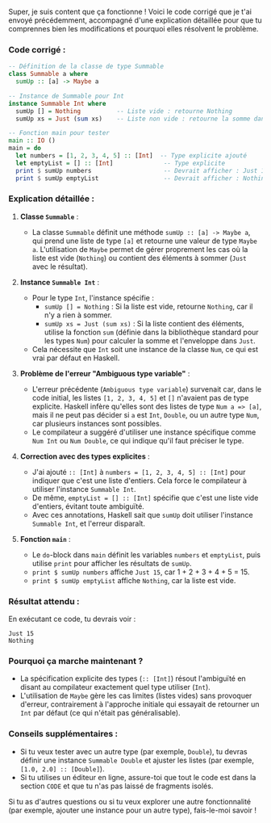 Super, je suis content que ça fonctionne ! Voici le code corrigé que je t'ai envoyé précédemment, accompagné d'une explication détaillée pour que tu comprennes bien les modifications et pourquoi elles résolvent le problème.

### Code corrigé :
```haskell
-- Définition de la classe de type Summable
class Summable a where
  sumUp :: [a] -> Maybe a

-- Instance de Summable pour Int
instance Summable Int where
  sumUp [] = Nothing          -- Liste vide : retourne Nothing
  sumUp xs = Just (sum xs)    -- Liste non vide : retourne la somme dans Just

-- Fonction main pour tester
main :: IO ()
main = do
  let numbers = [1, 2, 3, 4, 5] :: [Int]  -- Type explicite ajouté
  let emptyList = [] :: [Int]              -- Type explicite
  print $ sumUp numbers                    -- Devrait afficher : Just 15
  print $ sumUp emptyList                  -- Devrait afficher : Nothing
```

### Explication détaillée :
1. **Classe `Summable`** :
   - La classe `Summable` définit une méthode `sumUp :: [a] -> Maybe a`, qui prend une liste de type `[a]` et retourne une valeur de type `Maybe a`. L'utilisation de `Maybe` permet de gérer proprement les cas où la liste est vide (`Nothing`) ou contient des éléments à sommer (`Just` avec le résultat).

2. **Instance `Summable Int`** :
   - Pour le type `Int`, l'instance spécifie :
     - `sumUp [] = Nothing` : Si la liste est vide, retourne `Nothing`, car il n'y a rien à sommer.
     - `sumUp xs = Just (sum xs)` : Si la liste contient des éléments, utilise la fonction `sum` (définie dans la bibliothèque standard pour les types `Num`) pour calculer la somme et l'enveloppe dans `Just`.
   - Cela nécessite que `Int` soit une instance de la classe `Num`, ce qui est vrai par défaut en Haskell.

3. **Problème de l'erreur "Ambiguous type variable"** :
   - L'erreur précédente (`Ambiguous type variable`) survenait car, dans le code initial, les listes `[1, 2, 3, 4, 5]` et `[]` n'avaient pas de type explicite. Haskell infère qu'elles sont des listes de type `Num a => [a]`, mais il ne peut pas décider si `a` est `Int`, `Double`, ou un autre type `Num`, car plusieurs instances sont possibles.
   - Le compilateur a suggéré d'utiliser une instance spécifique comme `Num Int` ou `Num Double`, ce qui indique qu'il faut préciser le type.

4. **Correction avec des types explicites** :
   - J'ai ajouté `:: [Int]` à `numbers = [1, 2, 3, 4, 5] :: [Int]` pour indiquer que c'est une liste d'entiers. Cela force le compilateur à utiliser l'instance `Summable Int`.
   - De même, `emptyList = [] :: [Int]` spécifie que c'est une liste vide d'entiers, évitant toute ambiguïté.
   - Avec ces annotations, Haskell sait que `sumUp` doit utiliser l'instance `Summable Int`, et l'erreur disparaît.

5. **Fonction `main`** :
   - Le `do`-block dans `main` définit les variables `numbers` et `emptyList`, puis utilise `print` pour afficher les résultats de `sumUp`.
   - `print $ sumUp numbers` affiche `Just 15`, car 1 + 2 + 3 + 4 + 5 = 15.
   - `print $ sumUp emptyList` affiche `Nothing`, car la liste est vide.

### Résultat attendu :
En exécutant ce code, tu devrais voir :
```
Just 15
Nothing
```

### Pourquoi ça marche maintenant ?
- La spécification explicite des types (`:: [Int]`) résout l'ambiguïté en disant au compilateur exactement quel type utiliser (`Int`).
- L'utilisation de `Maybe` gère les cas limites (listes vides) sans provoquer d'erreur, contrairement à l'approche initiale qui essayait de retourner un `Int` par défaut (ce qui n'était pas généralisable).

### Conseils supplémentaires :
- Si tu veux tester avec un autre type (par exemple, `Double`), tu devras définir une instance `Summable Double` et ajuster les listes (par exemple, `[1.0, 2.0] :: [Double]`).
- Si tu utilises un éditeur en ligne, assure-toi que tout le code est dans la section `CODE` et que tu n'as pas laissé de fragments isolés.

Si tu as d'autres questions ou si tu veux explorer une autre fonctionnalité (par exemple, ajouter une instance pour un autre type), fais-le-moi savoir !

